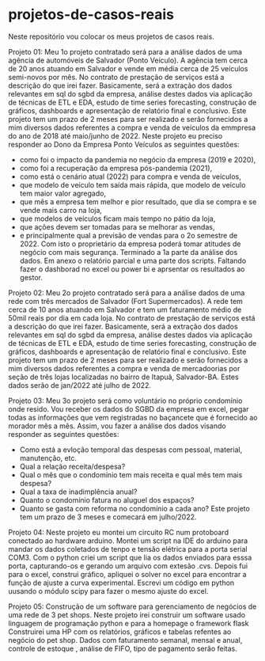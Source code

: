 # projetos-de-casos-reais
Neste repositório vou colocar os meus projetos de casos reais.

Projeto 01:
Meu 1o projeto contratado será para a análise dados de uma agência de automóveis de Salvador (Ponto Veículo).
A agência tem cerca de 20 anos atuando em Salvador e vende em média cerca de 25 veículos semi-novos por mês.
No contrato de prestação de serviços está a descrição do que irei fazer. 
Basicamente, será a extração dos dados relevantes em sql do sgbd da empresa, análise destes dados via aplicação de técnicas de ETL e EDA, 
estudo de time series forecasting, construção de gráficos, dashboards e apresentação de relatório final e conclusivo.
Este projeto tem um prazo de 2 meses para ser realizado e serão fornecidos a mim diversos dados referentes a compra e venda de 
veículos da emmpresa do ano de 2018 até maio/junho de 2022. 
Neste projeto eu preciso responder ao Dono da Empresa Ponto Veículos as seguintes questões: 
- como foi o impacto da pandemia no negócio da empresa (2019 e 2020), 
- como foi a recuperação da empresa pós-pandemia (2021), 
- como está o cenário atual (2022) para compra e venda de veículos, 
- que modelo de veículo tem saída mais rápida, que modelo de veículo tem maior valor agregado, 
- que mês a empresa tem melhor e pior resultado, que dia se compra e se vende mais carro na loja, 
- que modelos de veículos ficam mais tempo no pátio da loja, 
- que ações devem ser tomadas para se melhorar as vendas, 
- e principalmente qual a previsão de vendas para o 2o semestre de 2022.
Com isto o proprietário da empresa poderá tomar atitudes de negócio com mais segurança.
Terminado a 1a parte da análise dos dados. Em anexo o relatório parcial e uma parte dos scripts.
Faltando fazer o dashborad no excel ou power bi e aprsentar os resultados ao gestor.

Projeto 02:
Meu 2o projeto contratado será para a análise dados de uma rede com três mercados de Salvador (Fort Supermercados).
A rede tem cerca de 10 anos atuando em Salvador e tem um faturamento médio de 50mil reais por dia em cada loja.
No contrato de prestação de serviços está a descrição do que irei fazer. 
Basicamente, será a extração dos dados relevantes em sql do sgbd da empresa, análise destes dados via aplicação de técnicas de ETL e EDA, 
estudo de time series forecasting, construção de gráficos, dashboards e apresentação de relatório final e conclusivo.
Este projeto tem um prazo de 2 meses para ser realizado e serão fornecidos a mim diversos dados referentes a compra e venda de 
mercadoorias por seção de três lojas localizadas no bairro de Itapuã, Salvador-BA. Estes dados serão de jan/2022 até julho de 2022. 

Projeto 03:
Meu 3o projeto será como voluntário no próprio condomínio onde resido. Vou receber os dados do SGBD da empresa em excel, pegar todas as informações que 
vem registradas no baçancete que é fornecido ao morador mês a mês. Assim, vou fazer a análise dos dados visando responder as seguintes questões:
- Como está a evloção temporal das despesas com pessoal, material, manutenção, etc.
- Qual a relação receita/despesa?
- Qual o mês que o condomínio tem mais receita e qual mês tem mais despesa?
- Qual a taxa de inadimplência anual?
- Quanto o condomínio fatura no aluguel dos espaços?
- Quanto se gasta com reforma no condomínio a cada ano?
Este projeto tem um prazo de 3 meses e comecará em julho/2022.

Projeto 04:
Neste projeto eu montei um circuito RC num protoboard conectado ao hardware arduino. Montei um script na IDE do arduino para mandar os dados coletados de tenpo e 
tensão elétrica para a porta serial COM3. Com o python criei um script que lia os dados enviados para esssa porta, capturando-os e gerando um arquivo com
extesão .cvs.
Depois fui para o excel, construi gráfico,  apliquei o solver no excel para encontrar a função de ajuste a curva experimental.
Escrevi um código em python uusando o módulo scipy para fazer o mesmo ajuste do excel. 

Projeto 05: Construção de um software para gerenciamento de negócios de uma rede de 3 pet shops. Neste projeto irei construir um software usado linguagem de programação python  e para a homepage o framework flask 
Construirei uma HP com os relatórios, gráficos e tabelas refentes ao negócio do pet shop. 
Dados com faturamento semanal, mensal e anual, controle de estoque , análise de FIFO, tipo de pagamento serão feitas.
